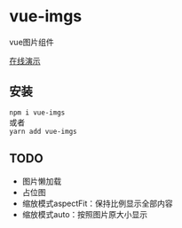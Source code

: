 # vue-imgs
vue图片组件

[在线演示](https://qqabcv520.github.io/vue-imgs/examples/) 

## 安装
`npm i vue-imgs`  
或者  
`yarn add vue-imgs`  

## TODO
* 图片懒加载
* 占位图
* 缩放模式aspectFit：保持比例显示全部内容
* 缩放模式auto：按照图片原大小显示

